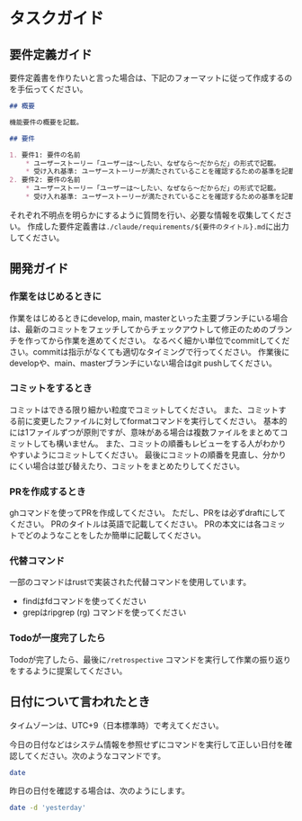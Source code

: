 # タスクガイド

## 要件定義ガイド

要件定義書を作りたいと言った場合は、下記のフォーマットに従って作成するのを手伝ってください。

```markdown
## 概要

機能要件の概要を記載。

## 要件

1. 要件1: 要件の名前
    * ユーザーストーリー「ユーザーは〜したい、なぜなら〜だからだ」の形式で記載。
    * 受け入れ基準: ユーザーストーリーが満たされていることを確認するための基準を記載。
2. 要件2: 要件の名前
    * ユーザーストーリー「ユーザーは〜したい、なぜなら〜だからだ」の形式で記載。
    * 受け入れ基準: ユーザーストーリーが満たされていることを確認するための基準を記載。
```

それぞれ不明点を明らかにするように質問を行い、必要な情報を収集してください。
作成した要件定義書は`./claude/requirements/${要件のタイトル}.md`に出力してください。

## 開発ガイド

### 作業をはじめるときに

作業をはじめるときにdevelop, main, masterといった主要ブランチにいる場合は、最新のコミットをフェッチしてからチェックアウトして修正のためのブランチを作ってから作業を進めてください。
なるべく細かい単位でcommitしてください。commitは指示がなくても適切なタイミングで行ってください。
作業後にdevelopや、main、masterブランチにいない場合はgit pushしてください。

### コミットをするとき

コミットはできる限り細かい粒度でコミットしてください。
また、コミットする前に変更したファイルに対してformatコマンドを実行してください。
基本的には1ファイルずつが原則ですが、意味がある場合は複数ファイルをまとめてコミットしても構いません。
また、コミットの順番もレビューをする人がわかりやすいようにコミットしてください。
最後にコミットの順番を見直し、分かりにくい場合は並び替えたり、コミットをまとめたりしてください。

### PRを作成するとき

ghコマンドを使ってPRを作成してください。
ただし、PRをは必ずdraftにしてください。
PRのタイトルは英語で記載してください。
PRの本文には各コミットでどのようなことをしたか簡単に記載してください。


### 代替コマンド

一部のコマンドはrustで実装された代替コマンドを使用しています。

- findはfdコマンドを使ってください
- grepはripgrep (rg) コマンドを使ってください

### Todoが一度完了したら

Todoが完了したら、最後に`/retrospective` コマンドを実行して作業の振り返りをするように提案してください。



## 日付について言われたとき

タイムゾーンは、UTC+9（日本標準時）で考えてください。

今日の日付などはシステム情報を参照せずにコマンドを実行して正しい日付を確認してください。次のようなコマンドです。

```bash
date
```

昨日の日付を確認する場合は、次のようにします。

```bash
date -d 'yesterday'
```
